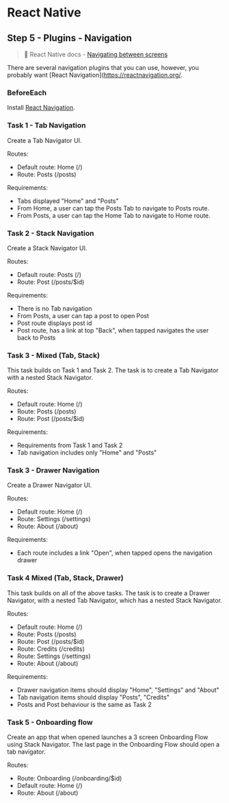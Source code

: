 # React Native

## Step 5 - Plugins - Navigation

> 📘 React Native docs - [Navigating between screens](https://reactnative.dev/docs/navigation)

There are several navigation plugins that you can use, however, you probably want [React Navigation](https://reactnavigation.org/.

### BeforeEach

Install [React Navigation](https://reactnative.dev/docs/navigation#installation-and-setup).

### Task 1 - Tab Navigation

Create a Tab Navigator UI.

Routes:

- Default route: Home (/)
- Route: Posts (/posts)

Requirements:

- Tabs displayed "Home" and "Posts"
- From Home, a user can tap the Posts Tab to navigate to Posts route.
- From Posts, a user can tap the Home Tab to navigate to Home route.

### Task 2 - Stack Navigation

Create a Stack Navigator UI.

Routes:

- Default route: Posts (/)
- Route: Post (/posts/\$id)

Requirements:

- There is no Tab navigation
- From Posts, a user can tap a post to open Post
- Post route displays post id
- Post route, has a link at top "Back", when tapped navigates the user back to Posts

### Task 3 - Mixed (Tab, Stack)

This task builds on Task 1 and Task 2. The task is to create a Tab Navigator with a nested Stack Navigator.

Routes:

- Default route: Home (/)
- Route: Posts (/posts)
- Route: Post (/posts/\$id)

Requirements:

- Requirements from Task 1 and Task 2
- Tab navigation includes only "Home" and "Posts"

### Task 3 - Drawer Navigation

Create a Drawer Navigator UI.

Routes:

- Default route: Home (/)
- Route: Settings (/settings)
- Route: About (/about)

Requirements:

- Each route includes a link "Open", when tapped opens the navigation drawer

### Task 4 Mixed (Tab, Stack, Drawer)

This task builds on all of the above tasks. The task is to create a Drawer Navigator, with a nested Tab Navigator, which has a nested Stack Navigator.

Routes:

- Default route: Home (/)
- Route: Posts (/posts)
- Route: Post (/posts/\$id)
- Route: Credits (/credits)
- Route: Settings (/settings)
- Route: About (/about)

Requirements:

- Drawer navigation items should display "Home", "Settings" and "About"
- Tab navigation items should display "Posts", "Credits"
- Posts and Post behaviour is the same as Task 2

### Task 5 - Onboarding flow

Create an app that when opened launches a 3 screen Onboarding Flow using Stack Navigator. The last page in the Onboarding Flow should open a tab navigator.

Routes:

- Route: Onboarding (/onboarding/\$id)
- Default route: Home (/)
- Route: About (/about)
